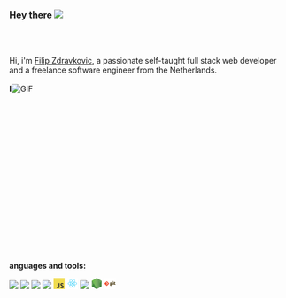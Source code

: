 ### Hey there <img src="https://media.giphy.com/media/hvRJCLFzcasrR4ia7z/giphy.gif" width="25px">

<a href="https://www.linkedin.com/in/filipzd/">
  <img align="left" alt="" width="22px" src="https://raw.githubusercontent.com/peterthehan/peterthehan/master/assets/linkedin.svg" />
</a>
<a href="https://www.behance.net/filipzd">
  <img align="left" alt="" width="22px" src="https://cdn.worldvectorlogo.com/logos/behance-1.svg" />
</a>
<a href="https://twitter.com/filipzd_">
  <img align="left" alt="" width="22px" src="https://raw.githubusercontent.com/peterthehan/peterthehan/master/assets/twitter.svg" />
</a>
<br>
<br>

Hi, i'm [Filip Zdravkovic](https://filipzd.me/), a passionate self-taught full stack web developer and a freelance software engineer from the Netherlands.
<br>
<br>
<img align="right" alt="GIF" src="https://github.com/abhisheknaiidu/abhisheknaiidu/blob/master/code.gif?raw=true" width="500" height="320" />
**languages and tools:**  

<code><img height="20" src="https://clay-atlas.com/wp-content/uploads/2020/02/html.png"></code>
<code><img height="20" src="https://encrypted-tbn0.gstatic.com/images?q=tbn:ANd9GcR6muiSMba-V5kf0sr7MlTo4GOcaLhUqNfKnXeFlfOxqC954c-BMwv8Xs34-yxfU-S3a1U&usqp=CAU"></code>
<code><img height="20" src="https://upload.wikimedia.org/wikipedia/commons/thumb/b/b2/Bootstrap_logo.svg/1280px-Bootstrap_logo.svg.png"></code>
<code><img height="20" src="https://upload.wikimedia.org/wikipedia/commons/thumb/d/d5/Tailwind_CSS_Logo.svg/1024px-Tailwind_CSS_Logo.svg.png"></code>
<code><img height="20" src="https://raw.githubusercontent.com/github/explore/80688e429a7d4ef2fca1e82350fe8e3517d3494d/topics/javascript/javascript.png"></code>
<code><img height="20" src="https://raw.githubusercontent.com/github/explore/80688e429a7d4ef2fca1e82350fe8e3517d3494d/topics/react/react.png"></code>
<code><img height="20" src="https://avatars.githubusercontent.com/u/210414?s=200&v=4"></code>
<code><img height="20" src="https://raw.githubusercontent.com/github/explore/80688e429a7d4ef2fca1e82350fe8e3517d3494d/topics/nodejs/nodejs.png"></code>
<code><img height="20" src="https://raw.githubusercontent.com/github/explore/80688e429a7d4ef2fca1e82350fe8e3517d3494d/topics/git/git.png"></code>

<!--
**phila9/phila9** is a ✨ _special_ ✨ repository because its `README.md` (this file) appears on your GitHub profile.

Here are some ideas to get you started:

- 🔭 I’m currently working on ...
- 🌱 I’m currently learning ...
- 👯 I’m looking to collaborate on ...
- 🤔 I’m looking for help with ...
- 💬 Ask me about ...
- 📫 How to reach me: ...
- 😄 Pronouns: ...
- ⚡ Fun fact: ...
-->
